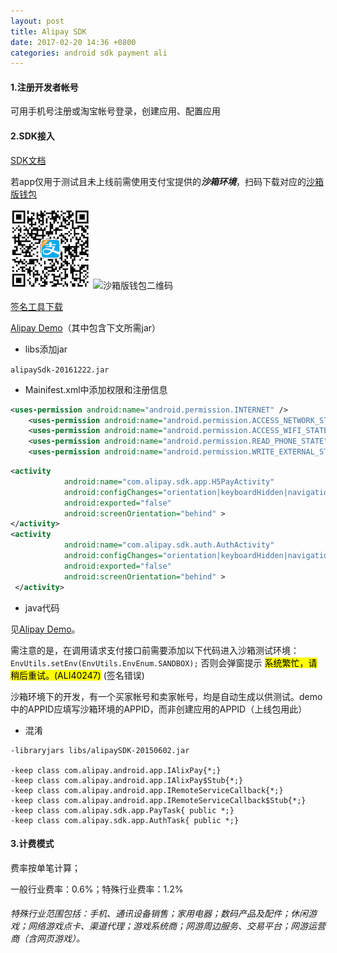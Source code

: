 ```yaml
---
layout: post
title: Alipay SDK
date: 2017-02-20 14:36 +0800
categories: android sdk payment ali
---
```


#### 1.注册开发者帐号
可用手机号注册或淘宝帐号登录，创建应用、配置应用

#### 2.SDK接入
[SDK文档][Alipay-sdk]

若app仅用于测试且未上线前需使用支付宝提供的***沙箱环境***，扫码下载对应的[沙箱版钱包][Alipay-sandbox]

![沙箱版钱包二维码](../css/pics/alipay/Alipay_sandbox.png)
![沙箱版钱包二维码](https://raw.github.com/ysuiboli/ysuiboli.github.io/blob/master/css/pics/alipay/Alipay_sandbox.png?)

[签名工具下载][Alipay-Sign-Tool]

[Alipay Demo][Alipay-Demo]（其中包含下文所需jar）<a name="link_alipay_demo"></a>

- libs添加jar

```alipaySdk-20161222.jar```

- Mainifest.xml中添加权限和注册信息

```xml
<uses-permission android:name="android.permission.INTERNET" />
    <uses-permission android:name="android.permission.ACCESS_NETWORK_STATE" />
    <uses-permission android:name="android.permission.ACCESS_WIFI_STATE" />
    <uses-permission android:name="android.permission.READ_PHONE_STATE" />
    <uses-permission android:name="android.permission.WRITE_EXTERNAL_STORAGE" />
```

```xml
<activity
            android:name="com.alipay.sdk.app.H5PayActivity"
            android:configChanges="orientation|keyboardHidden|navigation"
            android:exported="false"
            android:screenOrientation="behind" >
</activity>
<activity
            android:name="com.alipay.sdk.auth.AuthActivity"
            android:configChanges="orientation|keyboardHidden|navigation"
            android:exported="false"
            android:screenOrientation="behind" >
 </activity>
```

- java代码

见[Alipay Demo](#link_alipay_demo)。

需注意的是，在调用请求支付接口前需要添加以下代码进入沙箱测试环境：
```EnvUtils.setEnv(EnvUtils.EnvEnum.SANDBOX);```
否则会弹窗提示  <mark>系统繁忙，请稍后重试。(ALI40247)</mark>  (签名错误)

沙箱环境下的开发，有一个买家帐号和卖家帐号，均是自动生成以供测试。demo中的APPID应填写沙箱环境的APPID，而非创建应用的APPID（上线包用此）

- 混淆

```
-libraryjars libs/alipaySDK-20150602.jar
 
-keep class com.alipay.android.app.IAlixPay{*;}
-keep class com.alipay.android.app.IAlixPay$Stub{*;}
-keep class com.alipay.android.app.IRemoteServiceCallback{*;}
-keep class com.alipay.android.app.IRemoteServiceCallback$Stub{*;}
-keep class com.alipay.sdk.app.PayTask{ public *;}
-keep class com.alipay.sdk.app.AuthTask{ public *;}
```

#### 3.计费模式
费率按单笔计算；

一般行业费率：0.6%；特殊行业费率：1.2%

###### 特殊行业范围包括：手机、通讯设备销售；家用电器；数码产品及配件；休闲游戏；网络游戏点卡、渠道代理；游戏系统商；网游周边服务、交易平台；网游运营商（含网页游戏）。

[Alipay-sdk]: https://doc.open.alipay.com/docs/doc.htm?spm=a219a.7629140.0.0.YqhUS0&treeId=204&articleId=105051&docType=1
[Alipay-sandbox]: https://openhome.alipay.com/platform/appDaily.htm?tab=tool
[Alipay-Demo]: https://doc.open.alipay.com/doc2/detail.htm?treeId=54&articleId=104509&docType=1
[Alipay-Sign-Tool]: https://doc.open.alipay.com/docs/doc.htm?treeId=291&articleId=105971&docType=1
